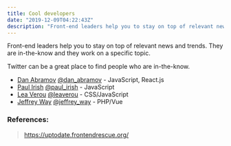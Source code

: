 ```yaml
---
title: Cool developers
date: "2019-12-09T04:22:43Z"
description: "Front-end leaders help you to stay on top of relevant news and trends."
---
```


Front-end leaders help you to stay on top of relevant news and trends. They are in-the-know and they work on a specific topic.

Twitter can be a great place to find people who are in-the-know.

* [Dan Abramov](https://overreacted.io) [@dan_abramov](https://twitter.com/dan_abramov) - JavaScript, React.js
* [Paul Irish](https://www.paulirish.com) [@paul_irish](https://twitter.com/paul_irish) - JavaScript
* [Lea Verou](http://lea.verou.me) [@leaverou](https://twitter.com/leaverou) - CSS/JavaScript
* [Jeffrey Way](https://laracasts.com) [@jeffrey_way](https://twitter.com/jeffrey_way) - PHP/Vue

### References:
> https://uptodate.frontendrescue.org/
